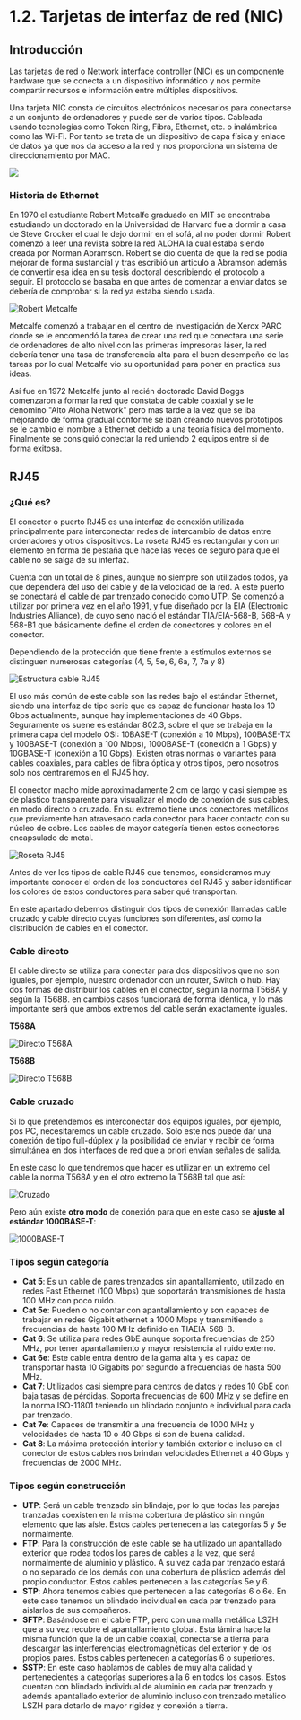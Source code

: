 # 1.2. Tarjetas de interfaz de red (NIC)

## Introducción

Las tarjetas de red o Network interface controller (NIC) es un componente hardware que se conecta a un dispositivo informático y nos permite compartir recursos e información entre múltiples dispositivos.

Una tarjeta NIC consta de circuitos electrónicos necesarios para conectarse a un conjunto de ordenadores y puede ser de varios tipos. Cableada usando tecnologías como Token Ring, Fibra, Ethernet, etc. o inalámbrica como las Wi-Fi. Por tanto se trata de un dispositivo de capa física y enlace de datos ya que nos da acceso a la red y nos proporciona un sistema de direccionamiento por MAC.

![](../.gitbook/assets/tarjetared.png)

### Historia de Ethernet

En 1970 el estudiante Robert Metcalfe graduado en MIT se encontraba estudiando un doctorado en la Universidad de Harvard fue a dormir a casa de Steve Crocker el cual le dejo dormir en el sofá, al no poder dormir Robert comenzó a leer una revista sobre la red ALOHA la cual estaba siendo creada por Norman Abramson. Robert se dio cuenta de que la red se podía mejorar de forma sustancial y tras escribió un articulo a Abramson además de convertir esa idea en su tesis doctoral describiendo el protocolo a seguir. El protocolo se basaba en que antes de comenzar a enviar datos se debería de comprobar si la red ya estaba siendo usada.

![Robert Metcalfe](../.gitbook/assets/ley-de-metcalfe-1.jpg)

Metcalfe comenzó a trabajar en el centro de investigación de Xerox PARC donde se le encomendó la tarea de crear una red que conectara una serie de ordenadores de alto nivel con las primeras impresoras láser, la red debería tener una tasa de transferencia alta para el buen desempeño de las tareas por lo cual Metcalfe vio su oportunidad para poner en practica sus ideas.

Así fue en 1972 Metcalfe junto al recién doctorado David Boggs comenzaron a formar la red que constaba de cable coaxial y se le denomino "Alto Aloha Network" pero mas tarde a la vez que se iba mejorando de forma gradual conforme se iban creando nuevos prototipos se le cambio el nombre a Ethernet debido a una teoría física del momento. Finalmente se consiguió conectar la red uniendo 2 equipos entre si de forma exitosa.

## RJ45

### ¿Qué es?

El conector o puerto RJ45 es una interfaz de conexión utilizada principalmente para interconectar redes de intercambio de datos entre ordenadores y otros dispositivos. La roseta RJ45 es rectangular y con un elemento en forma de pestaña que hace las veces de seguro para que el cable no se salga de su interfaz.

Cuenta con un total de 8 pines, aunque no siempre son utilizados todos, ya que dependerá del uso del cable y de la velocidad de la red. A este puerto se conectará el cable de par trenzado conocido como UTP. Se comenzó a utilizar por primera vez en el año 1991, y fue diseñado por la EIA (Electronic Industries Alliance), de cuyo seno nació el estándar TIA/EIA-568-B, 568-A y 568-B1 que básicamente define el orden de conectores y colores en el conector.

Dependiendo de la protección que tiene frente a estímulos externos se distinguen numerosas categorías (4, 5, 5e, 6, 6a, 7, 7a y 8)

![Estructura cable RJ45](../.gitbook/assets/istockphoto-636328618-1024x1024.jpg)

El uso más común de este cable son las redes bajo el estándar Ethernet, siendo una interfaz de tipo serie que es capaz de funcionar hasta los 10 Gbps actualmente, aunque hay implementaciones de 40 Gbps. Seguramente os suene es estándar 802.3, sobre el que se trabaja en la primera capa del modelo OSI: 10BASE-T (conexión a 10 Mbps), 100BASE-TX y 100BASE-T (conexión a 100 Mbps), 1000BASE-T (conexión a 1 Gbps) y 10GBASE-T (conexión a 10 Gbps). Existen otras normas o variantes para cables coaxiales, para cables de fibra óptica y otros tipos, pero nosotros solo nos centraremos en el RJ45 hoy.

El conector macho mide aproximadamente 2 cm de largo y casi siempre es de plástico transparente para visualizar el modo de conexión de sus cables, en modo directo o cruzado. En su extremo tiene unos conectores metálicos que previamente han atravesado cada conector para hacer contacto con su núcleo de cobre. Los cables de mayor categoría tienen estos conectores encapsulado de metal.

![Roseta RJ45](../.gitbook/assets/cable-RJ45-paso09.jpg)

Antes de ver los tipos de cable RJ45 que tenemos, consideramos muy importante conocer el orden de los conductores del RJ45 y saber identificar los colores de estos conductores para saber qué transportan.

En este apartado debemos distinguir dos tipos de conexión llamadas cable cruzado y cable directo cuyas funciones son diferentes, así como la distribución de cables en el conector.

### Cable directo

El cable directo se utiliza para conectar para dos dispositivos que no son iguales, por ejemplo, nuestro ordenador con un router, Switch o hub. Hay dos formas de distribuir los cables en el conector, según la norma T568A y según la T568B. en cambios casos funcionará de forma idéntica, y lo más importante será que ambos extremos del cable serán exactamente iguales.

**T568A**

![Directo T568A](../.gitbook/assets/imagen\_2022-05-25\_115244841.png)

**T568B**

![Directo T568B](../.gitbook/assets/imagen\_2022-05-25\_115331211.png)

### Cable cruzado

Si lo que pretendemos es interconectar dos equipos iguales, por ejemplo, pos PC, necesitaremos un cable cruzado. Solo este nos puede dar una conexión de tipo full-dúplex y la posibilidad de enviar y recibir de forma simultánea en dos interfaces de red que a priori envían señales de salida.

En este caso lo que tendremos que hacer es utilizar en un extremo del cable la norma T568A y en el otro extremo la T568B tal que así:

![Cruzado](../.gitbook/assets/imagen\_2022-05-25\_115551881.png)

Pero aún existe **otro modo** de conexión para que en este caso se **ajuste al estándar 1000BASE-T**:

![1000BASE-T](../.gitbook/assets/imagen\_2022-05-25\_115636385.png)

### Tipos según categoría

* **Cat 5**: Es un cable de pares trenzados sin apantallamiento, utilizado en redes Fast Ethernet (100 Mbps) que soportarán transmisiones de hasta 100 MHz con poco ruido.
* **Cat 5e**: Pueden o no contar con apantallamiento y son capaces de trabajar en redes Gigabit ethernet a 1000 Mbps y transmitiendo a frecuencias de hasta 100 MHz definido en TIAEIA-568-B.
* **Cat 6**: Se utiliza para redes GbE aunque soporta frecuencias de 250 MHz, por tener apantallamiento y mayor resistencia al ruido externo.
* **Cat 6e**: Este cable entra dentro de la gama alta y es capaz de transportar hasta 10 Gigabits por segundo a frecuencias de hasta 500 MHz.
* **Cat 7**: Utilizados casi siempre para centros de datos y redes 10 GbE con baja tasas de pérdidas. Soporta frecuencias de 600 MHz y se define en la norma ISO-11801 teniendo un blindado conjunto e individual para cada par trenzado.
* **Cat 7e**: Capaces de transmitir a una frecuencia de 1000 MHz y velocidades de hasta 10 o 40 Gbps si son de buena calidad.
* **Cat 8**: La máxima protección interior y también exterior e incluso en el conector de estos cables nos brindan velocidades Ethernet a 40 Gbps y frecuencias de 2000 MHz.

### Tipos según construcción

* **UTP**: Será un cable trenzado sin blindaje, por lo que todas las parejas tranzadas coexisten en la misma cobertura de plástico sin ningún elemento que las aísle. Estos cables pertenecen a las categorías 5 y 5e normalmente.
* **FTP**: Para la construcción de este cable se ha utilizado un apantallado exterior que rodea todos los pares de cables a la vez, que será normalmente de aluminio y plástico. A su vez cada par trenzado estará o no separado de los demás con una cobertura de plástico además del propio conductor. Estos cables pertenecen a las categorías 5e y 6.
* **STP**: Ahora tenemos cables que pertenecen a las categorías 6 o 6e. En este caso tenemos un blindado individual en cada par trenzado para aislarlos de sus compañeros.
* **SFTP**: Basándose en el cable FTP, pero con una malla metálica LSZH que a su vez recubre el apantallamiento global. Esta lámina hace la misma función que la de un cable coaxial, conectarse a tierra para descargar las interferencias electromagnéticas del exterior y de los propios pares. Estos cables pertenecen a categorías 6 o superiores.
* **SSTP**: En este caso hablamos de cables de muy alta calidad y pertenecientes a categorías superiores a la 6 en todos los casos. Estos cuentan con blindado individual de aluminio en cada par trenzado y además apantallado exterior de aluminio incluso con trenzado metálico LSZH para dotarlo de mayor rigidez y conexión a tierra.

